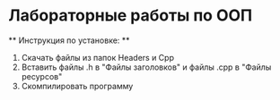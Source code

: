 # Лабораторные работы по ООП
** Инструкция по установке: **
1) Скачать файлы из папок Headers и Cpp
2) Вставить файлы .h в "Файлы заголовков" и файлы .cpp в "Файлы ресурсов"
3) Скомпилировать программу

